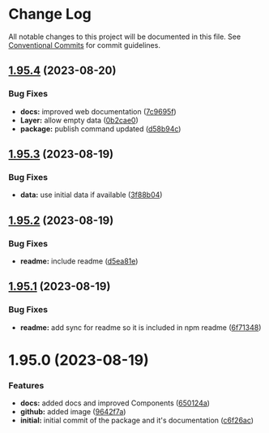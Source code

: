 # Change Log

All notable changes to this project will be documented in this file.
See [Conventional Commits](https://conventionalcommits.org) for commit guidelines.

## [1.95.4](https://github.com/wirewirewirewire/react-projection-mapping/compare/v1.95.3...v1.95.4) (2023-08-20)


### Bug Fixes

* **docs:** improved web documentation ([7c9695f](https://github.com/wirewirewirewire/react-projection-mapping/commit/7c9695fb00dcbe6eaf44cb57dcb90e7cff1a4776))
* **Layer:** allow empty data ([0b2cae0](https://github.com/wirewirewirewire/react-projection-mapping/commit/0b2cae0b420241e53d8a935c9683e78a291017a1))
* **package:** publish command updated ([d58b94c](https://github.com/wirewirewirewire/react-projection-mapping/commit/d58b94cfdc8a3de8fea54a5dd5d10625e696df7b))





## [1.95.3](https://github.com/wirewirewirewire/react-projection-mapping/compare/v1.95.2...v1.95.3) (2023-08-19)


### Bug Fixes

* **data:** use initial data if available ([3f88b04](https://github.com/wirewirewirewire/react-projection-mapping/commit/3f88b04318fa7382574cfdffca04bddc4f4d38a7))





## [1.95.2](https://github.com/wirewirewirewire/react-projection-mapping/compare/v1.95.1...v1.95.2) (2023-08-19)


### Bug Fixes

* **readme:** include readme ([d5ea81e](https://github.com/wirewirewirewire/react-projection-mapping/commit/d5ea81efe74aa1c172a1f1dfee91e8a78ba024a1))





## [1.95.1](https://github.com/wirewirewirewire/react-projection-mapping/compare/v1.95.0...v1.95.1) (2023-08-19)


### Bug Fixes

* **readme:** add sync for readme so it is included in npm readme ([6f71348](https://github.com/wirewirewirewire/react-projection-mapping/commit/6f71348ccdbaf904b0ea63ce909a3c8c342a74bb))





# 1.95.0 (2023-08-19)


### Features

* **docs:** added docs and improved Components ([650124a](https://github.com/wirewirewirewire/react-projection-mapping/commit/650124aa057c9e029d079baf5bfae4de7d47f10b))
* **github:** added image ([9642f7a](https://github.com/wirewirewirewire/react-projection-mapping/commit/9642f7ad2101d450b4be56180d62163909f99b61))
* **initial:** initial commit of the package and it's documentation ([c6f26ac](https://github.com/wirewirewirewire/react-projection-mapping/commit/c6f26ac369582c96ec0b3c8e0b59c6be9fc69252))
